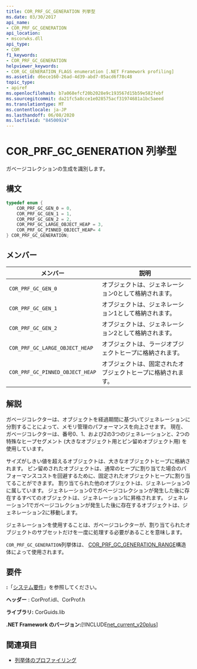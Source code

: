```yaml
---
title: COR_PRF_GC_GENERATION 列挙型
ms.date: 03/30/2017
api_name:
- COR_PRF_GC_GENERATION
api_location:
- mscorwks.dll
api_type:
- COM
f1_keywords:
- COR_PRF_GC_GENERATION
helpviewer_keywords:
- COR_GC_GENERATION_FLAGS enumeration [.NET Framework profiling]
ms.assetid: d6ece160-26ad-4d39-abd7-05acd6f78c48
topic_type:
- apiref
ms.openlocfilehash: b7a068efcf20b2028e9c193567d15b59e582febf
ms.sourcegitcommit: da21fc5a8cce1e028575acf31974681a1bc5aeed
ms.translationtype: MT
ms.contentlocale: ja-JP
ms.lasthandoff: 06/08/2020
ms.locfileid: "84500924"
---
```

# <a name="cor_prf_gc_generation-enumeration"></a>COR_PRF_GC_GENERATION 列挙型
ガベージコレクションの生成を識別します。  
  
## <a name="syntax"></a>構文  
  
```cpp  
typedef enum {  
    COR_PRF_GC_GEN_0 = 0,  
    COR_PRF_GC_GEN_1 = 1,  
    COR_PRF_GC_GEN_2 = 2,  
    COR_PRF_GC_LARGE_OBJECT_HEAP = 3,
    COR_PRF_GC_PINNED_OBJECT_HEAP= 4
} COR_PRF_GC_GENERATION;  
```  
  
## <a name="members"></a>メンバー  
  
|メンバー|説明|  
|------------|-----------------|  
|`COR_PRF_GC_GEN_0`|オブジェクトは、ジェネレーション0として格納されます。|  
|`COR_PRF_GC_GEN_1`|オブジェクトは、ジェネレーション1として格納されます。|  
|`COR_PRF_GC_GEN_2`|オブジェクトは、ジェネレーション2として格納されます。|  
|`COR_PRF_GC_LARGE_OBJECT_HEAP`|オブジェクトは、ラージオブジェクトヒープに格納されます。|  
|`COR_PRF_GC_PINNED_OBJECT_HEAP`|オブジェクトは、固定されたオブジェクトヒープに格納されます。|  
  
## <a name="remarks"></a>解説  
 ガベージコレクターは、オブジェクトを経過期間に基づいてジェネレーションに分割することによって、メモリ管理のパフォーマンスを向上させます。 現在、ガベージコレクターは、番号0、1、および2の3つのジェネレーションと、2つの特殊なヒープセグメント (大きなオブジェクト用とピン留めオブジェクト用) を使用しています。
  
 サイズがしきい値を超えるオブジェクトは、大きなオブジェクトヒープに格納されます。 ピン留めされたオブジェクトは、通常のヒープに割り当てた場合のパフォーマンスコストを回避するために、固定されたオブジェクトヒープに割り当てることができます。 割り当てられた他のオブジェクトは、ジェネレーション0に属しています。 ジェネレーション0でガベージコレクションが発生した後に存在するすべてのオブジェクトは、ジェネレーション1に昇格されます。 ジェネレーション1でガベージコレクションが発生した後に存在するオブジェクトは、ジェネレーション2に移動します。  
  
 ジェネレーションを使用することは、ガベージコレクターが、割り当てられたオブジェクトのサブセットだけを一度に処理する必要があることを意味します。  
  
 `COR_PRF_GC_GENERATION`列挙体は、 [COR_PRF_GC_GENERATION_RANGE](cor-prf-gc-generation-range-structure.md)構造体によって使用されます。  
  
## <a name="requirements"></a>要件  
 **:**「[システム要件](../../get-started/system-requirements.md)」を参照してください。  
  
 **ヘッダー** : CorProf.idl、CorProf.h  
  
 **ライブラリ:** CorGuids.lib  
  
 **.NET Framework のバージョン:**[!INCLUDE[net_current_v20plus](../../../../includes/net-current-v20plus-md.md)]  
  
## <a name="see-also"></a>関連項目

- [列挙体のプロファイリング](profiling-enumerations.md)
